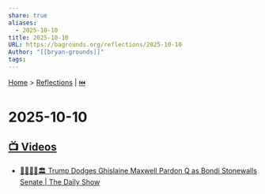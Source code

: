 ```yaml
---
share: true
aliases:
  - 2025-10-10
title: 2025-10-10
URL: https://bagrounds.org/reflections/2025-10-10
Author: "[[bryan-grounds]]"
tags:
---
```

[Home](../index.md) > [Reflections](./index.md) | [⏮️](./2025-10-09.md)  
# 2025-10-10  
## [📺 Videos](../videos/index.md)  
- [🍊🚫👯‍♀️🏛️ Trump Dodges Ghislaine Maxwell Pardon Q as Bondi Stonewalls Senate | The Daily Show](../videos/trump-dodges-ghislaine-maxwell-pardon-q-as-bondi-stonewalls-senate-the-daily-show.md)
